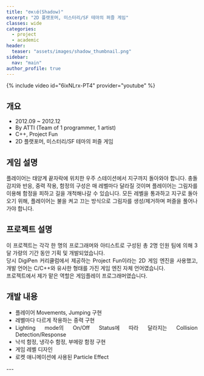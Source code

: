```yaml
---
title: "σκιά(Shadow)"
excerpt: "2D 플랫포머, 미스터리/SF 테마의 퍼즐 게임"
classes: wide
categories: 
  - project
  - academic
header:
  teaser: "assets/images/shadow_thumbnail.png"
sidebar:
  nav: "main"
author_profile: true
---
```


{% include video id="6ixNLrx-PT4" provider="youtube" %}

## 개요
* 2012.09 ~ 2012.12
* By ATTI (Team of 1 programmer, 1 artist)
* C++, Project Fun
* 2D 플랫포머, 미스터리/SF 테마의 퍼즐 게임

## 게임 설명
<div style="text-align: justify" markdown="1">
플레이어는 태양계 끝자락에 위치한 우주 스테이션에서 지구까지 돌아와야 합니다.  
충돌 감지와 반응, 중력 작용, 함정의 구성은 매 레벨마다 달라질 것이며 플레이어는 그림자를 이용해 함정을 피하고 길을 개척해나갈 수 있습니다.  
모든 레벨을 통과하고 지구로 돌아오기 위해, 플레이어는 불을 켜고 끄는 방식으로
그림자를 생성/제거하며 퍼즐을 풀어나가야 합니다.  
  
## 프로젝트 설명
이 프로젝트는 각각 한 명의 프로그래머와 아티스트로 구성된 총 2명 인원 팀에 의해 3달 가량의 기간 동안 기획 및 개발되었습니다.  
당시 DigiPen 커리큘럼에서 제공하는 Project Fun이라는 2D 게임 엔진을 사용했고, 개발 언어는 C/C++와 유사한 형태를 가진 게임 엔진 자체 언어였습니다.  
프로젝트에서 제가 맡은 역할은 게임플레이 프로그래머였습니다.  
  
## 개발 내용
* 플레이어 Movements, Jumping 구현
* 레벨마다 다르게 작용하는 중력 구현
* Lighting mode의 On/Off Status에 따라 달라지는 Collision Detection/Response
* 낙석 함정, 냉각수 함정, 부메랑 함정 구현
* 게임 레벨 디자인
* 로켓 애니메이션에 사용된 Particle Effect

</div> 
---
